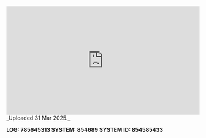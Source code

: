 
<iframe 
  src="https://drive.google.com/file/d/1HimxaR5BczLkrnN-yh47ooA-H5sUQ3dw/preview"  
  style="width:100%; aspect-ratio:16/9; border:0;"
  allowfullscreen>
</iframe>
_Uploaded 31 Mar 2025._

**LOG: 785645313
SYSTEM: 854689
SYSTEM ID: 854585433**
